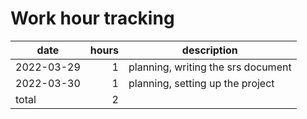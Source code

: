 # Work hour tracking

| date       | hours  | description                                    |
| ---------- | -----: | ---------------------------------------------- |
| 2022-03-29 |      1 | planning, writing the srs document             |
| 2022-03-30 |      1 | planning, setting up the project               |
| total      |      2 |                                                |
